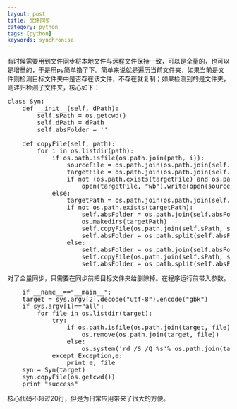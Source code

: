 ```yaml
---
layout: post
title: 文件同步
category: python
tags: [python]
keywords: synchronise
---
```


有时候需要用到文件同步将本地文件与远程文件保持一致，可以是全量的，也可以是增量的，于是用py简单撸了下。简单来说就是遍历当前文件夹，如果当前是文件则检测目标文件夹中是否存在该文件，不存在就复制；如果检测到的是文件夹，则递归检测子文件夹，核心如下：

<pre>
class Syn:
    def __init__(self, dPath):
        self.sPath = os.getcwd()
        self.dPath = dPath
        self.absFolder = ''

    def copyFile(self, path):
        for i in os.listdir(path):
            if os.path.isfile(os.path.join(path, i)):
                sourceFile = os.path.join(os.path.join(self.sPath, self.absFolder), i)
                targetFile = os.path.join(os.path.join(self.dPath , self.absFolder), i)
                if not (os.path.exists(targetFile) and os.path.getsize(targetFile) == os.path.getsize(sourceFile)):
                    open(targetFile, "wb").write(open(sourceFile, "rb").read())
            else:
                targetPath = os.path.join(os.path.join(self.dPath, self.absFolder), i)
                if not os.path.exists(targetPath):
                    self.absFolder = os.path.join(self.absFolder, i)
                    os.makedirs(targetPath)
                    self.copyFile(os.path.join(self.sPath, self.absFolder))
                    self.absFolder = os.path.split(self.absFolder)[0]
                else:
                    self.absFolder = os.path.join(self.absFolder, i)
                    self.copyFile(os.path.join(self.sPath, self.absFolder))
                    self.absFolder = os.path.split(self.absFolder)[0]
</pre>

对了全量同步，只需要在同步前把目标文件夹给删除掉。在程序运行前带入参数。

<pre>
	if __name__=="__main__":
    target = sys.argv[2].decode("utf-8").encode("gbk")
    if sys.argv[1]=="all":
        for file in os.listdir(target):
            try:
                if os.path.isfile(os.path.join(target, file)):
                    os.remove(os.path.join(target, file))
                else:
                    os.system('rd /S /Q %s'% os.path.join(target, file))
            except Exception,e:
                print e, file
    syn = Syn(target)
    syn.copyFile(os.getcwd())
    print "success"
</pre>

核心代码不超过20行，但是为日常应用带来了很大的方便。